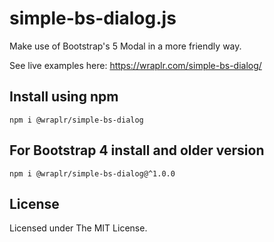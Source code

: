 # simple-bs-dialog.js

Make use of Bootstrap's 5 Modal in a more friendly way.

See live examples here: <a href="https://wraplr.com/simple-bs-dialog/">https://wraplr.com/simple-bs-dialog/</a>

## Install using npm

```
npm i @wraplr/simple-bs-dialog
```

## For Bootstrap 4 install and older version

```
npm i @wraplr/simple-bs-dialog@^1.0.0
```

## License

Licensed under The MIT License.
